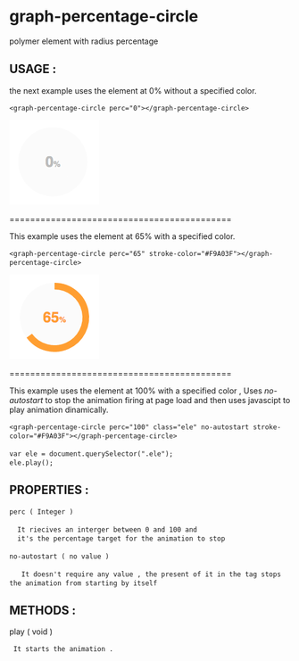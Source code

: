 # graph-percentage-circle

polymer element with radius percentage





## USAGE :

the next example uses the element at 0% without a specified color.

    <graph-percentage-circle perc="0"></graph-percentage-circle>

![alt tag](img/element_at_zero_perc.gif)

===========================================

This example uses the element at 65% with a specified color.

    <graph-percentage-circle perc="65" stroke-color="#F9A03F"></graph-percentage-circle>

![alt tag](img/graph-percentage-circle.gif)

===========================================

This example uses the element at 100% with a specified color , Uses _no-autostart_ to stop  the animation firing at page load and then uses javascipt to play animation dinamically.

    <graph-percentage-circle perc="100" class="ele" no-autostart stroke-color="#F9A03F"></graph-percentage-circle>

    var ele = document.querySelector(".ele");
    ele.play();


## PROPERTIES :

    perc ( Integer )

      It riecives an interger between 0 and 100 and
      it's the percentage target for the animation to stop

    no-autostart ( no value )

       It doesn't require any value , the present of it in the tag stops the animation from starting by itself

## METHODS :

   play ( void )

     It starts the animation .
